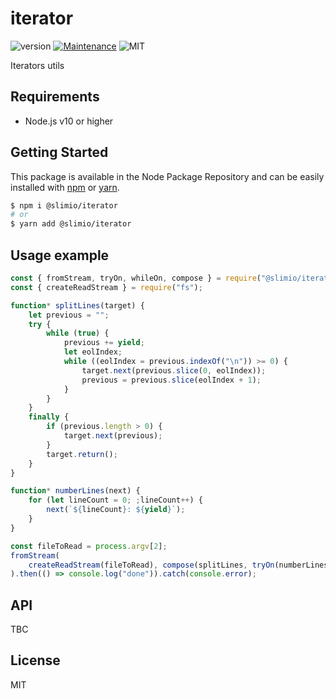 # iterator
![version](https://img.shields.io/badge/version-1.0.0-blue.svg)
[![Maintenance](https://img.shields.io/badge/Maintained%3F-yes-green.svg)](https://github.com/SlimIO/is/commit-activity)
![MIT](https://img.shields.io/github/license/mashape/apistatus.svg)

Iterators utils

## Requirements
- Node.js v10 or higher

## Getting Started

This package is available in the Node Package Repository and can be easily installed with [npm](https://docs.npmjs.com/getting-started/what-is-npm) or [yarn](https://yarnpkg.com).

```bash
$ npm i @slimio/iterator
# or
$ yarn add @slimio/iterator
```

## Usage example
```js
const { fromStream, tryOn, whileOn, compose } = require("@slimio/iterator");
const { createReadStream } = require("fs");

function* splitLines(target) {
    let previous = "";
    try {
        while (true) {
            previous += yield;
            let eolIndex;
            while ((eolIndex = previous.indexOf("\n")) >= 0) {
                target.next(previous.slice(0, eolIndex));
                previous = previous.slice(eolIndex + 1);
            }
        }
    }
    finally {
        if (previous.length > 0) {
            target.next(previous);
        }
        target.return();
    }
}

function* numberLines(next) {
    for (let lineCount = 0; ;lineCount++) {
        next(`${lineCount}: ${yield}`);
    }
}

const fileToRead = process.argv[2];
fromStream(
    createReadStream(fileToRead), compose(splitLines, tryOn(numberLines), whileOn(console.log))
).then(() => console.log("done")).catch(console.error);
```

## API
TBC

## License
MIT
